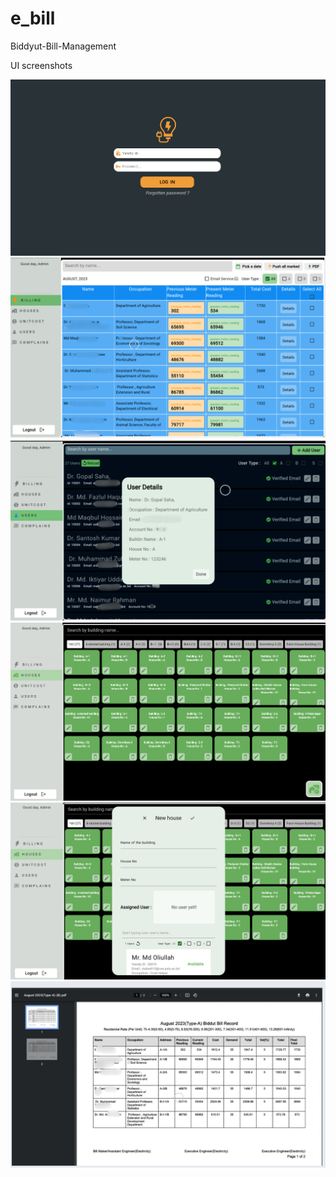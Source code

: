 # e_bill

Biddyut-Bill-Management

UI screenshots

![image alt](https://github.com/Mangoo0110/BiddyutBill/blob/main/Screenshot%202023-09-03%20at%2011.38.59%20PM.png)
![image alt](https://github.com/Mangoo0110/BiddyutBill/blob/main/ss_billing.png)
![image alt](https://github.com/Mangoo0110/BiddyutBill/blob/main/ss_users.png)
![image alt](https://github.com/Mangoo0110/BiddyutBill/blob/main/Screenshot%202023-09-03%20at%202.40.06%20AM.png)
![image alt](https://github.com/Mangoo0110/BiddyutBill/blob/main/Screenshot%202023-09-03%20at%202.40.17%20AM.png)
![image alt](https://github.com/Mangoo0110/BiddyutBill/blob/main/ss_pdf_record.png)



